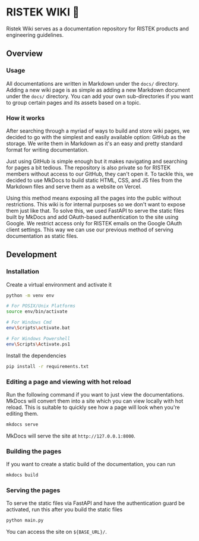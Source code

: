 # RISTEK WIKI 📖

Ristek Wiki serves as a documentation repository for RISTEK products and engineering guidelines.

## Overview

### Usage

All documentations are written in Markdown under the `docs/` directory. Adding a new wiki page is as simple as adding a new Markdown document under the `docs/` directory. You can add your own sub-directories if you want to group certain pages and its assets based on a topic.

### How it works

After searching through a myriad of ways to build and store wiki pages, we decided to go with the simplest and easily available option: GitHub as the storage. We write them in Markdown as it's an easy and pretty standard format for writing documentation.

Just using GitHub is simple enough but it makes navigating and searching for pages a bit tedious. The repository is also private so for RISTEK members without access to our GitHub, they can't open it. To tackle this, we decided to use MkDocs to build static HTML, CSS, and JS files from the Markdown files and serve them as a website on Vercel.

Using this method means exposing all the pages into the public without restrictions. This wiki is for internal purposes so we don't want to expose them just like that. To solve this, we used FastAPI to serve the static files built by MkDocs and add OAuth-based authentication to the site using Google. We restrict access only for RISTEK emails on the Google OAuth client settings. This way we can use our previous method of serving documentation as static files.

## Development

### Installation

Create a virtual environment and activate it

```bash
python -m venv env

# For POSIX/Unix Platforms
source env/bin/activate

# For Windows Cmd
env\Scripts\activate.bat 

# For Windows Powershell
env\Scripts\Activate.ps1
```

Install the dependencies

```bash
pip install -r requirements.txt
```

### Editing a page and viewing with hot reload

Run the following command if you want to just view the documentations. MkDocs will convert them into a site which you can view locally with hot reload. This is suitable to quickly see how a page will look when you're editing them.

```bash
mkdocs serve
```

MkDocs will serve the site at `http://127.0.0.1:8000`.

### Building the pages

If you want to create a static build of the documentation, you can run

```bash
mkdocs build
```

### Serving the pages

To serve the static files via FastAPI and have the authentication guard be activated, run this after you build the static files

```bash
python main.py
```

You can access the site on `${BASE_URL}/`.

